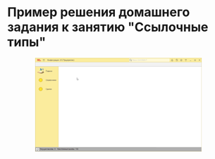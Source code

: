 # Пример решения домашнего задания к занятию "Ссылочные типы"

<p align="center" width="100%">
  <img width="75%" src="src/example_4_1_1.gif"> 
</p>
